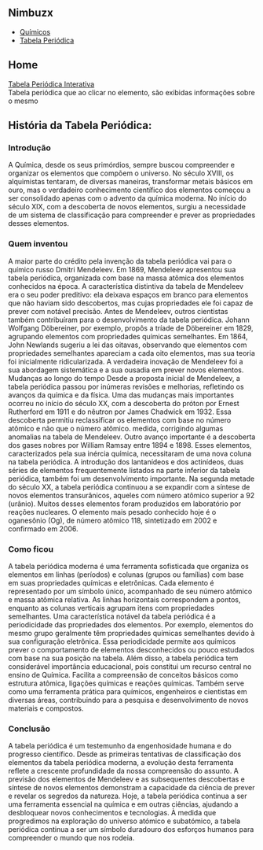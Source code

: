 <!DOCTYPE html>
<html lang="pt-br">
<head>
    <meta charset="UTF-8">
    <meta name="viewport" content="width=device-width, initial-scale=1.0">
    <title>Home</title>
    <link rel="stylesheet" href="https://stackpath.bootstrapcdn.com/bootstrap/4.1.3/css/bootstrap.min.css" integrity="sha384-MCw98/SFnGE8fJT3GXwEOngsV7Zt27NXFoaoApmYm81iuXoPkFOJwJ8ERdknLPMO" crossorigin="anonymous">
    <script src="https://code.jquery.com/jquery-3.3.1.slim.min.js" integrity="sha384-q8i/X+965DzO0rT7abK41JStQIAqVgRVzpbzo5smXKp4YfRvH+8abtTE1Pi6jizo" crossorigin="anonymous"></script>
    <script src="https://cdnjs.cloudflare.com/ajax/libs/popper.js/1.14.3/umd/popper.min.js" integrity="sha384-ZMP7rVo3mIykV+2+9J3UJ46jBk0WLaUAdn689aCwoqbBJiSnjAK/l8WvCWPIPm49" crossorigin="anonymous"></script>
    <script src="https://stackpath.bootstrapcdn.com/bootstrap/4.1.3/js/bootstrap.min.js" integrity="sha384-ChfqqxuZUCnJSK3+MXmPNIyE6ZbWh2IMqE241rYiqJxyMiZ6OW/JmZQ5stwEULTy" crossorigin="anonymous"></script>
    <script> (function(h,o,t,j,a,r){ h.hj=h.hj||function(){(h.hj.q=h.hj.q||[]).push(arguments)}; h._hjSettings={hjid:5049481,hjsv:6}; a=o.getElementsByTagName('head')[0]; r=o.createElement('script');r.async=1; r.src=t+h._hjSettings.hjid+j+h._hjSettings.hjsv; a.appendChild(r); })(window,document,'https://static.hotjar.com/c/hotjar-','.js?sv='); </script> <script async src="https://pagead2.googlesyndication.com/pagead/js/adsbygoogle.js?client=ca-pub-7488774288373844" crossorigin="anonymous"></script> <script async src="https://www.googletagmanager.com/gtag/js?id=G-DSDWJYJHG3"></script> <script> window.dataLayer = window.dataLayer || []; function gtag(){dataLayer.push(arguments);} gtag('js', new Date());
gtag('config', 'G-DSDWJYJHG3'); </script>
    <script async src="https://pagead2.googlesyndication.com/pagead/js/adsbygoogle.js?client=ca-pub-7488774288373844"
     crossorigin="anonymous"></script>
     <ins class="adsbygoogle"
     style="display:block; text-align:center;"
     data-ad-layout="in-article"
     data-ad-format="fluid"
     data-ad-client="ca-pub-7488774288373844"
     data-ad-slot="5051388103"></ins>
     <script>
     (adsbygoogle = window.adsbygoogle || []).push({});
</script>
<link rel="icon" href="icone.png">
<link rel="stylesheet" href="home.css">
</head>
<body>
    <nav class="navbar navbar-dark bg-dark" id="nav">
        <h1>Nimbuzx</h1>
        <div class="off-screen-menu">
            <ul>
              <li><a href="quimicos.html">Químicos</a></li>
              <li><a href="tab.html">Tabela Periódica</a></li>
            </ul>
          </div>
          <nav>
            <div class="ham-menu">
              <span></span>
              <span></span>
              <span></span>
            </div>
          </nav>
          <script src="home.js"></script>
      </nav>
    <h2>Home</h2>
    <label><a href="../Tabela_Periodica/tab.html">Tabela Periódica Interativa</a><br>Tabela periódica que ao clicar no elemento, são exibidas informações sobre o mesmo <br> <h2>História da Tabela Periódica:</h2><h3><b>Introdução</b></h3>
        A Química, desde os seus primórdios, sempre buscou compreender e organizar os elementos que compõem o universo. No século XVIII, os alquimistas tentaram, de diversas maneiras, transformar metais básicos em ouro, mas o verdadeiro conhecimento científico dos elementos começou a ser consolidado apenas com o advento da química moderna. No início do século XIX, com a descoberta de novos elementos, surgiu a necessidade de um sistema de classificação para compreender e prever as propriedades desses elementos.
        <h3><b>Quem inventou</b></h3>
        A maior parte do crédito pela invenção da tabela periódica vai para o químico russo Dmitri Mendeleev. Em 1869, Mendeleev apresentou sua tabela periódica, organizada com base na massa atômica dos elementos conhecidos na época. A característica distintiva da tabela de Mendeleev era o seu poder preditivo: ela deixava espaços em branco para elementos que não haviam sido descobertos, mas cujas propriedades ele foi capaz de prever com notável precisão.
        Antes de Mendeleev, outros cientistas também contribuíram para o desenvolvimento da tabela periódica. Johann Wolfgang Döbereiner, por exemplo, propôs a tríade de Döbereiner em 1829, agrupando elementos com propriedades químicas semelhantes. Em 1864, John Newlands sugeriu a lei das oitavas, observando que elementos com propriedades semelhantes apareciam a cada oito elementos, mas sua teoria foi inicialmente ridicularizada. A verdadeira inovação de Mendeleev foi a sua abordagem sistemática e a sua ousadia em prever novos elementos. Mudanças ao longo do tempo
        Desde a proposta inicial de Mendeleev, a tabela periódica passou por inúmeras revisões e melhorias, refletindo os avanços da química e da física. Uma das mudanças mais importantes ocorreu no início do século XX, com a descoberta do próton por Ernest Rutherford em 1911 e do nêutron por James Chadwick em 1932. Essa descoberta permitiu reclassificar os elementos com base no número atômico e não que o número atômico. medida, corrigindo algumas anomalias na tabela de Mendeleev.
        Outro avanço importante é a descoberta dos gases nobres por William Ramsay entre 1894 e 1898. Esses elementos, caracterizados pela sua inércia química, necessitaram de uma nova coluna na tabela periódica. A introdução dos lantanídeos e dos actinídeos, duas séries de elementos frequentemente listados na parte inferior da tabela periódica, também foi um desenvolvimento importante.
        Na segunda metade do século XX, a tabela periódica continuou a se expandir com a síntese de novos elementos transurânicos, aqueles com número atômico superior a 92 (urânio). Muitos desses elementos foram produzidos em laboratório por reações nucleares. O elemento mais pesado conhecido hoje é o oganesônio (Og), de número atômico 118, sintetizado em 2002 e confirmado em 2006.
        <h3><b>Como ficou</b></h3>
        A tabela periódica moderna é uma ferramenta sofisticada que organiza os elementos em linhas (períodos) e colunas (grupos ou famílias) com base em suas propriedades químicas e eletrônicas. Cada elemento é representado por um símbolo único, acompanhado de seu número atômico e massa atômica relativa. As linhas horizontais correspondem a pontos, enquanto as colunas verticais agrupam itens com propriedades semelhantes.
        Uma característica notável da tabela periódica é a periodicidade das propriedades dos elementos. Por exemplo, elementos do mesmo grupo geralmente têm propriedades químicas semelhantes devido à sua configuração eletrônica. Essa periodicidade permite aos químicos prever o comportamento de elementos desconhecidos ou pouco estudados com base na sua posição na tabela. Além disso, a tabela periódica tem considerável importância educacional, pois constitui um recurso central no ensino de Química. Facilita a compreensão de conceitos básicos como estrutura atômica, ligações químicas e reações químicas. Também serve como uma ferramenta prática para químicos, engenheiros e cientistas em diversas áreas, contribuindo para a pesquisa e desenvolvimento de novos materiais e compostos.
        <h3><b>Conclusão</b></h3>
        A tabela periódica é um testemunho da engenhosidade humana e do progresso científico. Desde as primeiras tentativas de classificação dos elementos da tabela periódica moderna, a evolução desta ferramenta reflete a crescente profundidade da nossa compreensão do assunto. A previsão dos elementos de Mendeleev e as subsequentes descobertas e síntese de novos elementos demonstram a capacidade da ciência de prever e revelar os segredos da natureza.
        Hoje, a tabela periódica continua a ser uma ferramenta essencial na química e em outras ciências, ajudando a desbloquear novos conhecimentos e tecnologias. À medida que progredimos na exploração do universo atómico e subatómico, a tabela periódica continua a ser um símbolo duradouro dos esforços humanos para compreender o mundo que nos rodeia.
</body>
</html>
